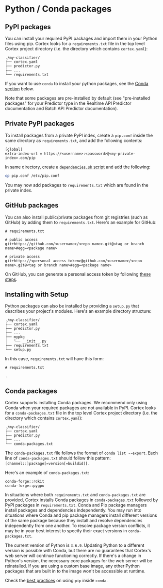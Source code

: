 # Python / Conda packages

## PyPI packages

You can install your required PyPI packages and import them in your Python files using pip. Cortex looks for a `requirements.txt` file in the top level Cortex project directory (i.e. the directory which contains `cortex.yaml`):

```text
./my-classifier/
├── cortex.yaml
├── predictor.py
├── ...
└── requirements.txt
```

If you want to use `conda` to install your python packages, see the [Conda section](#conda-packages) below.

Note that some packages are pre-installed by default (see "pre-installed packages" for your Predictor type in the Realtime API Predictor documentation and Batch API Predictor documentation).

## Private PyPI packages

To install packages from a private PyPI index, create a `pip.conf` inside the same directory as `requirements.txt`, and add the following contents:

```text
[global]
extra-index-url = https://<username>:<password>@<my-private-index>.com/pip
```

In same directory, create a [`dependencies.sh` script](system-packages.md) and add the following:

```bash
cp pip.conf /etc/pip.conf
```

You may now add packages to `requirements.txt` which are found in the private index.

## GitHub packages

You can also install public/private packages from git registries (such as GitHub) by adding them to `requirements.txt`. Here's an example for GitHub:

```text
# requirements.txt

# public access
git+https://github.com/<username>/<repo name>.git@<tag or branch name>#egg=<package name>

# private access
git+https://<personal access token>@github.com/<username>/<repo name>.git@<tag or branch name>#egg=<package name>
```

On GitHub, you can generate a personal access token by following [these steps](https://help.github.com/en/github/authenticating-to-github/creating-a-personal-access-token-for-the-command-line).

## Installing with Setup

Python packages can also be installed by providing a `setup.py` that describes your project's modules. Here's an example directory structure:

```text
./my-classifier/
├── cortex.yaml
├── predictor.py
├── ...
├── mypkg
│   └── __init__.py
├── requirements.txt
└── setup.py
```

In this case, `requirements.txt` will have this form:
```text
# requirements.txt

.
```

## Conda packages

Cortex supports installing Conda packages. We recommend only using Conda when your required packages are not available in PyPI. Cortex looks for a `conda-packages.txt` file in the top level Cortex project directory (i.e. the directory which contains `cortex.yaml`):

```text
./my-classifier/
├── cortex.yaml
├── predictor.py
├── ...
└── conda-packages.txt
```

The `conda-packages.txt` file follows the format of `conda list --export`. Each line of `conda-packages.txt` should follow this pattern: `[channel::]package[=version[=buildid]]`.

Here's an example of `conda-packages.txt`:
```text
conda-forge::rdkit
conda-forge::pygpu
```

In situations where both `requirements.txt` and `conda-packages.txt` are provided, Cortex installs Conda packages in `conda-packages.txt` followed by PyPI packages in `requirements.txt`. Conda and Pip package managers install packages and dependencies independently. You may run into situations where Conda and pip package managers install different versions of the same package because they install and resolve dependencies independently from one another. To resolve package version conflicts, it may be in your best interest to specify their exact versions in `conda-packages.txt`.

The current version of Python is `3.6.9`. Updating Python to a different version is possible with Conda, but there are no guarantees that Cortex's web server will continue functioning correctly. If there's a change in Python's version, the necessary core packages for the web server will be reinstalled. If you are using a custom base image, any other Python packages that are built in to the image won't be accessible at runtime.

Check the [best practices](https://www.anaconda.com/using-pip-in-a-conda-environment/) on using `pip` inside `conda`.
